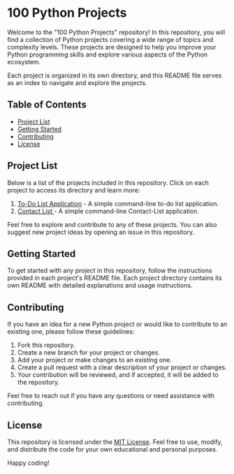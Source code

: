 # 100 Python Projects

Welcome to the "100 Python Projects" repository! In this repository, you will find a collection of Python projects covering a wide range of topics and complexity levels. These projects are designed to help you improve your Python programming skills and explore various aspects of the Python ecosystem.

Each project is organized in its own directory, and this README file serves as an index to navigate and explore the projects.

## Table of Contents

- [Project List](#project-list)
- [Getting Started](#getting-started)
- [Contributing](#contributing)
- [License](#license)

## Project List

Below is a list of the projects included in this repository. Click on each project to access its directory and learn more:

1. [To-Do List Application](https://github.com/faisal-rasheed-lone/100-python-projects/tree/master/To-Do-Application) - A simple command-line to-do list application.
2. [Contact List ](https://github.com/faisal-rasheed-lone/100-python-projects/tree/master/contact-list) - A simple command-line Contact-List application.

Feel free to explore and contribute to any of these projects. You can also suggest new project ideas by opening an issue in this repository.

## Getting Started

To get started with any project in this repository, follow the instructions provided in each project's README file. Each project directory contains its own README with detailed explanations and usage instructions.

## Contributing

If you have an idea for a new Python project or would like to contribute to an existing one, please follow these guidelines:

1. Fork this repository.
2. Create a new branch for your project or changes.
3. Add your project or make changes to an existing one.
4. Create a pull request with a clear description of your project or changes.
5. Your contribution will be reviewed, and if accepted, it will be added to the repository.

Feel free to reach out if you have any questions or need assistance with contributing.

## License

This repository is licensed under the [MIT License](./LICENSE). Feel free to use, modify, and distribute the code for your own educational and personal purposes.

Happy coding!


